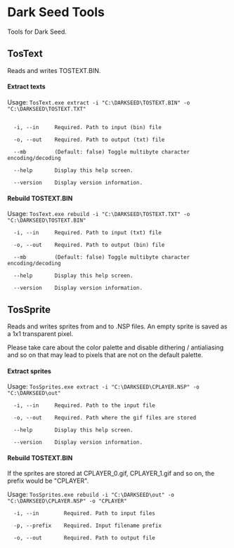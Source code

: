 # Dark Seed Tools

Tools for Dark Seed.

## TosText

Reads and writes TOSTEXT.BIN.

#### Extract texts

Usage:
`TosText.exe extract -i "C:\DARKSEED\TOSTEXT.BIN" -o "C:\DARKSEED\TOSTEXT.TXT"`

```

  -i, --in     Required. Path to input (bin) file

  -o, --out    Required. Path to output (txt) file

  --mb         (Default: false) Toggle multibyte character encoding/decoding

  --help       Display this help screen.

  --version    Display version information.
```

#### Rebuild TOSTEXT.BIN

Usage:
`TosText.exe rebuild -i "C:\DARKSEED\TOSTEXT.TXT" -o "C:\DARKSEED\TOSTEXT.BIN"`

```
  -i, --in     Required. Path to input (txt) file

  -o, --out    Required. Path to output (bin) file

  --mb         (Default: false) Toggle multibyte character encoding/decoding

  --help       Display this help screen.

  --version    Display version information.
```


## TosSprite

Reads and writes sprites from and to .NSP files. An empty sprite is saved as a 1x1 transparent pixel.

Please take care about the color palette and disable dithering / antialiasing and so on that may lead to pixels that are not on the default palette.

#### Extract sprites

Usage:
`TosSprites.exe extract -i "C:\DARKSEED\CPLAYER.NSP" -o "C:\DARKSEED\out"`

```
  -i, --in     Required. Path to the input file

  -o, --out    Required. Path where the gif files are stored

  --help       Display this help screen.

  --version    Display version information.
```

#### Rebuild TOSTEXT.BIN

If the sprites are stored at CPLAYER_0.gif, CPLAYER_1.gif and so on, the prefix would be "CPLAYER".

Usage:
`TosSprites.exe rebuild -i "C:\DARKSEED\out" -o "C:\DARKSEED\CPLAYER.NSP" -o "CPLAYER"`

```
  -i, --in        Required. Path to input files

  -p, --prefix    Required. Input filename prefix

  -o, --out       Required. Path to output file
```
